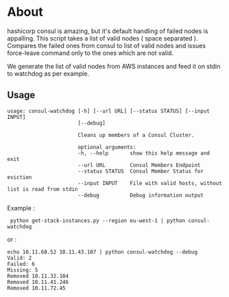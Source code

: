 # About

hashicorp consul is amazing, but it's default handling of failed nodes is appalling.
This script takes a list of valid nodes ( space separated ).
Compares the failed ones from consul to list of valid nodes and issues force-leave command only to the ones which are not valid.

We generate the list of valid nodes from AWS instances and feed it on stdin to watchdog as per example.


## Usage

    usage: consul-watchdog [-h] [--url URL] [--status STATUS] [--input INPUT]
                           [--debug]

                           Cleans up members of a Consul Cluster.

                           optional arguments:
                           -h, --help       show this help message and exit
                           --url URL        Consul Members Endpoint
                           --status STATUS  Consul Member Status for eviction
                           --input INPUT    File with valid hosts, without list is read from stdin
                           --debug          Debug information output





Example : 

     python get-stack-instances.py --region eu-west-1 | python consul-watchdog


or : 

    echo 10.11.68.52 10.11.43.107 | python consul-watchdog --debug
    Valid: 2
    Failed: 6
    Missing: 5
    Removed 10.11.32.104
    Removed 10.11.41.246
    Removed 10.11.72.45


